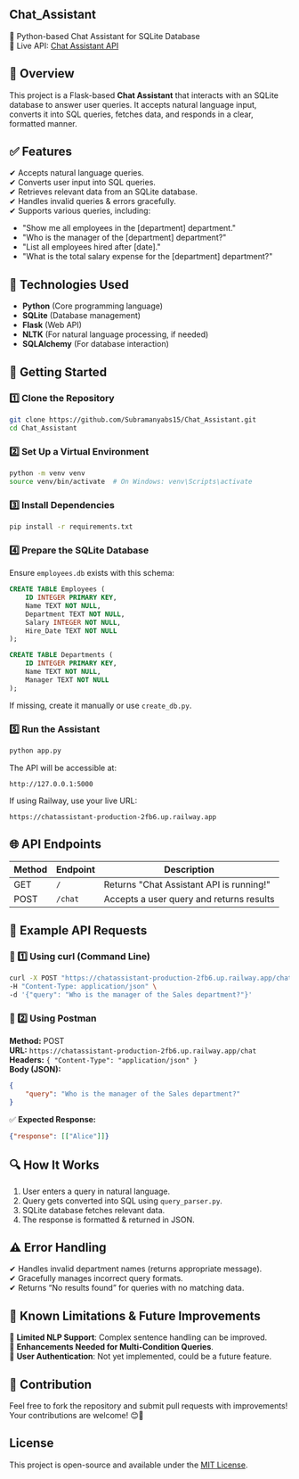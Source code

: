 ## Chat_Assistant

🚀 Python-based Chat Assistant for SQLite Database  
🔗 Live API: [Chat Assistant API](https://chatassistant-production-2fb6.up.railway.app)

## 📌 Overview
This project is a Flask-based **Chat Assistant** that interacts with an SQLite database to answer user queries. It accepts natural language input, converts it into SQL queries, fetches data, and responds in a clear, formatted manner.

## ✅ Features
✔ Accepts natural language queries.  
✔ Converts user input into SQL queries.  
✔ Retrieves relevant data from an SQLite database.  
✔ Handles invalid queries & errors gracefully.  
✔ Supports various queries, including:
- "Show me all employees in the [department] department."
- "Who is the manager of the [department] department?"
- "List all employees hired after [date]."
- "What is the total salary expense for the [department] department?"

## 🔧 Technologies Used
- **Python** (Core programming language)
- **SQLite** (Database management)
- **Flask** (Web API)
- **NLTK** (For natural language processing, if needed)
- **SQLAlchemy** (For database interaction)

## 🚀 Getting Started
### 1️⃣ Clone the Repository
```sh
git clone https://github.com/Subramanyabs15/Chat_Assistant.git
cd Chat_Assistant
```

### 2️⃣ Set Up a Virtual Environment
```sh
python -m venv venv
source venv/bin/activate  # On Windows: venv\Scripts\activate
```

### 3️⃣ Install Dependencies
```sh
pip install -r requirements.txt
```

### 4️⃣ Prepare the SQLite Database
Ensure `employees.db` exists with this schema:
```sql
CREATE TABLE Employees (
    ID INTEGER PRIMARY KEY,
    Name TEXT NOT NULL,
    Department TEXT NOT NULL,
    Salary INTEGER NOT NULL,
    Hire_Date TEXT NOT NULL
);

CREATE TABLE Departments (
    ID INTEGER PRIMARY KEY,
    Name TEXT NOT NULL,
    Manager TEXT NOT NULL
);
```
If missing, create it manually or use `create_db.py`.

### 5️⃣ Run the Assistant
```sh
python app.py
```
The API will be accessible at:
```
http://127.0.0.1:5000
```
If using Railway, use your live URL:
```
https://chatassistant-production-2fb6.up.railway.app
```

## 🌐 API Endpoints
| Method | Endpoint | Description |
|--------|----------|-------------|
| GET    | `/`      | Returns "Chat Assistant API is running!" |
| POST   | `/chat`  | Accepts a user query and returns results |

## 📌 Example API Requests
### 📝 1️⃣ Using curl (Command Line)
```sh
curl -X POST "https://chatassistant-production-2fb6.up.railway.app/chat" \
-H "Content-Type: application/json" \
-d '{"query": "Who is the manager of the Sales department?"}'
```

### 📝 2️⃣ Using Postman
**Method:** POST  
**URL:** `https://chatassistant-production-2fb6.up.railway.app/chat`  
**Headers:** `{ "Content-Type": "application/json" }`  
**Body (JSON):**
```json
{
    "query": "Who is the manager of the Sales department?"
}
```

✅ **Expected Response:**
```json
{"response": [["Alice"]]}
```

## 🔍 How It Works
1. User enters a query in natural language.
2. Query gets converted into SQL using `query_parser.py`.
3. SQLite database fetches relevant data.
4. The response is formatted & returned in JSON.

## ⚠️ Error Handling
✔ Handles invalid department names (returns appropriate message).  
✔ Gracefully manages incorrect query formats.  
✔ Returns “No results found” for queries with no matching data.

## 🚀 Known Limitations & Future Improvements
🚧 **Limited NLP Support**: Complex sentence handling can be improved.  
🚧 **Enhancements Needed for Multi-Condition Queries**.  
🚧 **User Authentication**: Not yet implemented, could be a future feature.  

## 🤝 Contribution
Feel free to fork the repository and submit pull requests with improvements! Your contributions are welcome! 😊🎯




## License
This project is open-source and available under the [MIT License](LICENSE).

